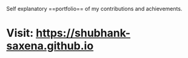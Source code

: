 Self explanatory ==portfolio== of my contributions and achievements.
# Visit: https://shubhank-saxena.github.io
